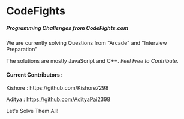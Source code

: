 # CodeFights
<h5>Programming Challenges from CodeFights.com</h5>

We are currently solving Questions from "Arcade" and "Interview Preparation"

The solutions are mostly JavaScript and C++.
<i>
Feel Free to Contribute.
</i>
<h4>
Current Contributors :
</h4>
Kishore : https://github.com/Kishore7298

Aditya : https://github.com/AdityaPai2398

Let's Solve Them All!
